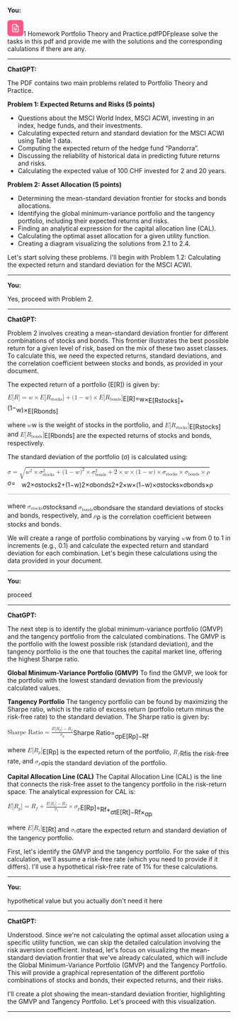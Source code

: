 **You:**

<svg xmlns="http://www.w3.org/2000/svg" viewBox="0 0 36 36" fill="none" class="h-10 w-10 flex-shrink-0" width="36" height="36"><rect width="36" height="36" rx="6" fill="#FF5588"></rect><path d="M19.6663 9.66663H12.9997C12.5576 9.66663 12.1337 9.84222 11.8212 10.1548C11.5086 10.4673 11.333 10.8913 11.333 11.3333V24.6666C11.333 25.1087 11.5086 25.5326 11.8212 25.8451C12.1337 26.1577 12.5576 26.3333 12.9997 26.3333H22.9997C23.4417 26.3333 23.8656 26.1577 24.1782 25.8451C24.4907 25.5326 24.6663 25.1087 24.6663 24.6666V14.6666L19.6663 9.66663Z" stroke="white" stroke-width="1.66667" stroke-linecap="round" stroke-linejoin="round"></path><path d="M19.667 9.66663V14.6666H24.667" stroke="white" stroke-width="1.66667" stroke-linecap="round" stroke-linejoin="round"></path><path d="M21.3337 18.8334H14.667" stroke="white" stroke-width="1.66667" stroke-linecap="round" stroke-linejoin="round"></path><path d="M21.3337 22.1666H14.667" stroke="white" stroke-width="1.66667" stroke-linecap="round" stroke-linejoin="round"></path><path d="M16.3337 15.5H15.5003H14.667" stroke="white" stroke-width="1.66667" stroke-linecap="round" stroke-linejoin="round"></path></svg>1 Homework Portfolio Theory and Practice.pdfPDFplease solve the tasks in this pdf and provide me with the solutions and the corresponding calulations if there are any.

------------------

**ChatGPT:**

The PDF contains two main problems related to Portfolio Theory and Practice.

**Problem 1: Expected Returns and Risks (5 points)**


- Questions about the MSCI World Index, MSCI ACWI, investing in an index, hedge funds, and their investments.
- Calculating expected return and standard deviation for the MSCI ACWI using Table 1 data.
- Computing the expected return of the hedge fund “Pandorra”.
- Discussing the reliability of historical data in predicting future returns and risks.
- Calculating the expected value of 100 CHF invested for 2 and 20 years.

**Problem 2: Asset Allocation (5 points)**


- Determining the mean-standard deviation frontier for stocks and bonds allocations.
- Identifying the global minimum-variance portfolio and the tangency portfolio, including their expected returns and risks.
- Finding an analytical expression for the capital allocation line (CAL).
- Calculating the optimal asset allocation for a given utility function.
- Creating a diagram visualizing the solutions from 2.1 to 2.4.

Let's start solving these problems. I'll begin with Problem 1.2: Calculating the expected return and standard deviation for the MSCI ACWI.



------------------

**You:**

Yes, proceed with Problem 2.

------------------

**ChatGPT:**

Problem 2 involves creating a mean-standard deviation frontier for different combinations of stocks and bonds. This frontier illustrates the best possible return for a given level of risk, based on the mix of these two asset classes. To calculate this, we need the expected returns, standard deviations, and the correlation coefficient between stocks and bonds, as provided in your document.

The expected return of a portfolio (E[R]) is given by:

<math xmlns="http://www.w3.org/1998/Math/MathML"><semantics><mrow><mi>E</mi><mo stretchy="false">[</mo><mi>R</mi><mo stretchy="false">]</mo><mo>=</mo><mi>w</mi><mo>×</mo><mi>E</mi><mo stretchy="false">[</mo><msub><mi>R</mi><mtext>stocks</mtext></msub><mo stretchy="false">]</mo><mo>+</mo><mo stretchy="false">(</mo><mn>1</mn><mo>−</mo><mi>w</mi><mo stretchy="false">)</mo><mo>×</mo><mi>E</mi><mo stretchy="false">[</mo><msub><mi>R</mi><mtext>bonds</mtext></msub><mo stretchy="false">]</mo></mrow><annotation encoding="application/x-tex">E[R] = w \times E[R_{\text{stocks}}] + (1 - w) \times E[R_{\text{bonds}}]</annotation></semantics></math><span class="katex-html" aria-hidden="true"><span class="strut" style="height: 1em; vertical-align: -0.25em;"><span class="mord mathnormal" style="margin-right: 0.05764em;">E[<span class="mord mathnormal" style="margin-right: 0.00773em;">R]<span class="mspace" style="margin-right: 0.2778em;">=<span class="mspace" style="margin-right: 0.2778em;"><span class="strut" style="height: 0.6667em; vertical-align: -0.0833em;"><span class="mord mathnormal" style="margin-right: 0.02691em;">w<span class="mspace" style="margin-right: 0.2222em;">×<span class="mspace" style="margin-right: 0.2222em;"><span class="strut" style="height: 1em; vertical-align: -0.25em;"><span class="mord mathnormal" style="margin-right: 0.05764em;">E[<span class="mord mathnormal" style="margin-right: 0.00773em;">R<span class="vlist" style="height: 0.3361em;"><span style="top: -2.55em; margin-left: -0.0077em; margin-right: 0.05em;"><span class="pstrut" style="height: 2.7em;">stocks​<span class="vlist" style="height: 0.15em;">]<span class="mspace" style="margin-right: 0.2222em;">+<span class="mspace" style="margin-right: 0.2222em;"><span class="strut" style="height: 1em; vertical-align: -0.25em;">(1<span class="mspace" style="margin-right: 0.2222em;">−<span class="mspace" style="margin-right: 0.2222em;"><span class="strut" style="height: 1em; vertical-align: -0.25em;"><span class="mord mathnormal" style="margin-right: 0.02691em;">w)<span class="mspace" style="margin-right: 0.2222em;">×<span class="mspace" style="margin-right: 0.2222em;"><span class="strut" style="height: 1em; vertical-align: -0.25em;"><span class="mord mathnormal" style="margin-right: 0.05764em;">E[<span class="mord mathnormal" style="margin-right: 0.00773em;">R<span class="vlist" style="height: 0.3361em;"><span style="top: -2.55em; margin-left: -0.0077em; margin-right: 0.05em;"><span class="pstrut" style="height: 2.7em;">bonds​<span class="vlist" style="height: 0.15em;">]

where <math xmlns="http://www.w3.org/1998/Math/MathML"><semantics><mrow><mi>w</mi></mrow><annotation encoding="application/x-tex">w</annotation></semantics></math><span class="katex-html" aria-hidden="true"><span class="strut" style="height: 0.4306em;"><span class="mord mathnormal" style="margin-right: 0.02691em;">w is the weight of stocks in the portfolio, and <math xmlns="http://www.w3.org/1998/Math/MathML"><semantics><mrow><mi>E</mi><mo stretchy="false">[</mo><msub><mi>R</mi><mtext>stocks</mtext></msub><mo stretchy="false">]</mo></mrow><annotation encoding="application/x-tex">E[R_{\text{stocks}}]</annotation></semantics></math><span class="katex-html" aria-hidden="true"><span class="strut" style="height: 1em; vertical-align: -0.25em;"><span class="mord mathnormal" style="margin-right: 0.05764em;">E[<span class="mord mathnormal" style="margin-right: 0.00773em;">R<span class="vlist" style="height: 0.3361em;"><span style="top: -2.55em; margin-left: -0.0077em; margin-right: 0.05em;"><span class="pstrut" style="height: 2.7em;">stocks​<span class="vlist" style="height: 0.15em;">] and <math xmlns="http://www.w3.org/1998/Math/MathML"><semantics><mrow><mi>E</mi><mo stretchy="false">[</mo><msub><mi>R</mi><mtext>bonds</mtext></msub><mo stretchy="false">]</mo></mrow><annotation encoding="application/x-tex">E[R_{\text{bonds}}]</annotation></semantics></math><span class="katex-html" aria-hidden="true"><span class="strut" style="height: 1em; vertical-align: -0.25em;"><span class="mord mathnormal" style="margin-right: 0.05764em;">E[<span class="mord mathnormal" style="margin-right: 0.00773em;">R<span class="vlist" style="height: 0.3361em;"><span style="top: -2.55em; margin-left: -0.0077em; margin-right: 0.05em;"><span class="pstrut" style="height: 2.7em;">bonds​<span class="vlist" style="height: 0.15em;">] are the expected returns of stocks and bonds, respectively.

The standard deviation of the portfolio (σ) is calculated using:

<math xmlns="http://www.w3.org/1998/Math/MathML"><semantics><mrow><mi>σ</mi><mo>=</mo><msqrt><mrow><msup><mi>w</mi><mn>2</mn></msup><mo>×</mo><msubsup><mi>σ</mi><mtext>stocks</mtext><mn>2</mn></msubsup><mo>+</mo><mo stretchy="false">(</mo><mn>1</mn><mo>−</mo><mi>w</mi><msup><mo stretchy="false">)</mo><mn>2</mn></msup><mo>×</mo><msubsup><mi>σ</mi><mtext>bonds</mtext><mn>2</mn></msubsup><mo>+</mo><mn>2</mn><mo>×</mo><mi>w</mi><mo>×</mo><mo stretchy="false">(</mo><mn>1</mn><mo>−</mo><mi>w</mi><mo stretchy="false">)</mo><mo>×</mo><msub><mi>σ</mi><mtext>stocks</mtext></msub><mo>×</mo><msub><mi>σ</mi><mtext>bonds</mtext></msub><mo>×</mo><mi>ρ</mi></mrow></msqrt></mrow><annotation encoding="application/x-tex">\sigma = \sqrt{w^2 \times \sigma_{\text{stocks}}^2 + (1 - w)^2 \times \sigma_{\text{bonds}}^2 + 2 \times w \times (1 - w) \times \sigma_{\text{stocks}} \times \sigma_{\text{bonds}} \times \rho}</annotation></semantics></math><span class="katex-html" aria-hidden="true"><span class="strut" style="height: 0.4306em;"><span class="mord mathnormal" style="margin-right: 0.03588em;">σ<span class="mspace" style="margin-right: 0.2778em;">=<span class="mspace" style="margin-right: 0.2778em;"><span class="strut" style="height: 1.24em; vertical-align: -0.3077em;"><span class="vlist" style="height: 0.9323em;"><span class="svg-align" style="top: -3.2em;"><span class="pstrut" style="height: 3.2em;"><span class="mord" style="padding-left: 1em;"><span class="mord mathnormal" style="margin-right: 0.02691em;">w<span class="vlist" style="height: 0.7401em;"><span style="top: -2.989em; margin-right: 0.05em;"><span class="pstrut" style="height: 2.7em;">2<span class="mspace" style="margin-right: 0.2222em;">×<span class="mspace" style="margin-right: 0.2222em;"><span class="mord mathnormal" style="margin-right: 0.03588em;">σ<span class="vlist" style="height: 0.7959em;"><span style="top: -2.3987em; margin-left: -0.0359em; margin-right: 0.05em;"><span class="pstrut" style="height: 2.7em;">stocks<span style="top: -3.0448em; margin-right: 0.05em;"><span class="pstrut" style="height: 2.7em;">2​<span class="vlist" style="height: 0.3013em;"><span class="mspace" style="margin-right: 0.2222em;">+<span class="mspace" style="margin-right: 0.2222em;">(1<span class="mspace" style="margin-right: 0.2222em;">−<span class="mspace" style="margin-right: 0.2222em;"><span class="mord mathnormal" style="margin-right: 0.02691em;">w)<span class="vlist" style="height: 0.7401em;"><span style="top: -2.989em; margin-right: 0.05em;"><span class="pstrut" style="height: 2.7em;">2<span class="mspace" style="margin-right: 0.2222em;">×<span class="mspace" style="margin-right: 0.2222em;"><span class="mord mathnormal" style="margin-right: 0.03588em;">σ<span class="vlist" style="height: 0.7959em;"><span style="top: -2.3987em; margin-left: -0.0359em; margin-right: 0.05em;"><span class="pstrut" style="height: 2.7em;">bonds<span style="top: -3.0448em; margin-right: 0.05em;"><span class="pstrut" style="height: 2.7em;">2​<span class="vlist" style="height: 0.3013em;"><span class="mspace" style="margin-right: 0.2222em;">+<span class="mspace" style="margin-right: 0.2222em;">2<span class="mspace" style="margin-right: 0.2222em;">×<span class="mspace" style="margin-right: 0.2222em;"><span class="mord mathnormal" style="margin-right: 0.02691em;">w<span class="mspace" style="margin-right: 0.2222em;">×<span class="mspace" style="margin-right: 0.2222em;">(1<span class="mspace" style="margin-right: 0.2222em;">−<span class="mspace" style="margin-right: 0.2222em;"><span class="mord mathnormal" style="margin-right: 0.02691em;">w)<span class="mspace" style="margin-right: 0.2222em;">×<span class="mspace" style="margin-right: 0.2222em;"><span class="mord mathnormal" style="margin-right: 0.03588em;">σ<span class="vlist" style="height: 0.3361em;"><span style="top: -2.55em; margin-left: -0.0359em; margin-right: 0.05em;"><span class="pstrut" style="height: 2.7em;">stocks​<span class="vlist" style="height: 0.15em;"><span class="mspace" style="margin-right: 0.2222em;">×<span class="mspace" style="margin-right: 0.2222em;"><span class="mord mathnormal" style="margin-right: 0.03588em;">σ<span class="vlist" style="height: 0.3361em;"><span style="top: -2.55em; margin-left: -0.0359em; margin-right: 0.05em;"><span class="pstrut" style="height: 2.7em;">bonds​<span class="vlist" style="height: 0.15em;"><span class="mspace" style="margin-right: 0.2222em;">×<span class="mspace" style="margin-right: 0.2222em;">ρ<span style="top: -2.8923em;"><span class="pstrut" style="height: 3.2em;"><span class="hide-tail" style="min-width: 1.02em; height: 1.28em;"><svg xmlns="http://www.w3.org/2000/svg" width="400em" height="1.28em" viewBox="0 0 400000 1296" preserveAspectRatio="xMinYMin slice"><path d="M263,681c0.7,0,18,39.7,52,119
c34,79.3,68.167,158.7,102.5,238c34.3,79.3,51.8,119.3,52.5,120
c340,-704.7,510.7,-1060.3,512,-1067
l0 -0
c4.7,-7.3,11,-11,19,-11
H40000v40H1012.3
s-271.3,567,-271.3,567c-38.7,80.7,-84,175,-136,283c-52,108,-89.167,185.3,-111.5,232
c-22.3,46.7,-33.8,70.3,-34.5,71c-4.7,4.7,-12.3,7,-23,7s-12,-1,-12,-1
s-109,-253,-109,-253c-72.7,-168,-109.3,-252,-110,-252c-10.7,8,-22,16.7,-34,26
c-22,17.3,-33.3,26,-34,26s-26,-26,-26,-26s76,-59,76,-59s76,-60,76,-60z
M1001 80h400000v40h-400000z"></path></svg>​<span class="vlist" style="height: 0.3077em;">

where <math xmlns="http://www.w3.org/1998/Math/MathML"><semantics><mrow><msub><mi>σ</mi><mtext>stocks</mtext></msub></mrow><annotation encoding="application/x-tex">\sigma_{\text{stocks}}</annotation></semantics></math><span class="katex-html" aria-hidden="true"><span class="strut" style="height: 0.5806em; vertical-align: -0.15em;"><span class="mord mathnormal" style="margin-right: 0.03588em;">σ<span class="vlist" style="height: 0.3361em;"><span style="top: -2.55em; margin-left: -0.0359em; margin-right: 0.05em;"><span class="pstrut" style="height: 2.7em;">stocks​<span class="vlist" style="height: 0.15em;"> and <math xmlns="http://www.w3.org/1998/Math/MathML"><semantics><mrow><msub><mi>σ</mi><mtext>bonds</mtext></msub></mrow><annotation encoding="application/x-tex">\sigma_{\text{bonds}}</annotation></semantics></math><span class="katex-html" aria-hidden="true"><span class="strut" style="height: 0.5806em; vertical-align: -0.15em;"><span class="mord mathnormal" style="margin-right: 0.03588em;">σ<span class="vlist" style="height: 0.3361em;"><span style="top: -2.55em; margin-left: -0.0359em; margin-right: 0.05em;"><span class="pstrut" style="height: 2.7em;">bonds​<span class="vlist" style="height: 0.15em;"> are the standard deviations of stocks and bonds, respectively, and <math xmlns="http://www.w3.org/1998/Math/MathML"><semantics><mrow><mi>ρ</mi></mrow><annotation encoding="application/x-tex">\rho</annotation></semantics></math><span class="katex-html" aria-hidden="true"><span class="strut" style="height: 0.625em; vertical-align: -0.1944em;">ρ is the correlation coefficient between stocks and bonds.

We will create a range of portfolio combinations by varying <math xmlns="http://www.w3.org/1998/Math/MathML"><semantics><mrow><mi>w</mi></mrow><annotation encoding="application/x-tex">w</annotation></semantics></math><span class="katex-html" aria-hidden="true"><span class="strut" style="height: 0.4306em;"><span class="mord mathnormal" style="margin-right: 0.02691em;">w from 0 to 1 in increments (e.g., 0.1) and calculate the expected return and standard deviation for each combination. Let's begin these calculations using the data provided in your document.



------------------

**You:**

proceed

------------------

**ChatGPT:**

The next step is to identify the global minimum-variance portfolio (GMVP) and the tangency portfolio from the calculated combinations. The GMVP is the portfolio with the lowest possible risk (standard deviation), and the tangency portfolio is the one that touches the capital market line, offering the highest Sharpe ratio.

**Global Minimum-Variance Portfolio (GMVP)**
To find the GMVP, we look for the portfolio with the lowest standard deviation from the previously calculated values.

**Tangency Portfolio**
The tangency portfolio can be found by maximizing the Sharpe ratio, which is the ratio of excess return (portfolio return minus the risk-free rate) to the standard deviation. The Sharpe ratio is given by:

<math xmlns="http://www.w3.org/1998/Math/MathML"><semantics><mrow><mtext>Sharpe&nbsp;Ratio</mtext><mo>=</mo><mfrac><mrow><mi>E</mi><mo stretchy="false">[</mo><msub><mi>R</mi><mi>p</mi></msub><mo stretchy="false">]</mo><mo>−</mo><msub><mi>R</mi><mi>f</mi></msub></mrow><msub><mi>σ</mi><mi>p</mi></msub></mfrac></mrow><annotation encoding="application/x-tex">\text{Sharpe Ratio} = \frac{E[R_p] - R_f}{\sigma_p}</annotation></semantics></math><span class="katex-html" aria-hidden="true"><span class="strut" style="height: 0.8889em; vertical-align: -0.1944em;">Sharpe&nbsp;Ratio<span class="mspace" style="margin-right: 0.2778em;">=<span class="mspace" style="margin-right: 0.2778em;"><span class="strut" style="height: 1.5804em; vertical-align: -0.5423em;"><span class="vlist" style="height: 1.0381em;"><span style="top: -2.655em;"><span class="pstrut" style="height: 3em;"><span class="mord mathnormal mtight" style="margin-right: 0.03588em;">σ<span class="vlist" style="height: 0.1645em;"><span style="top: -2.357em; margin-left: -0.0359em; margin-right: 0.0714em;"><span class="pstrut" style="height: 2.5em;">p​<span class="vlist" style="height: 0.2819em;"><span style="top: -3.23em;"><span class="pstrut" style="height: 3em;"><span class="frac-line" style="border-bottom-width: 0.04em;"><span style="top: -3.5131em;"><span class="pstrut" style="height: 3em;"><span class="mord mathnormal mtight" style="margin-right: 0.05764em;">E[<span class="mord mathnormal mtight" style="margin-right: 0.00773em;">R<span class="vlist" style="height: 0.1645em;"><span style="top: -2.357em; margin-left: -0.0077em; margin-right: 0.0714em;"><span class="pstrut" style="height: 2.5em;">p​<span class="vlist" style="height: 0.2819em;">]−<span class="mord mathnormal mtight" style="margin-right: 0.00773em;">R<span class="vlist" style="height: 0.3448em;"><span style="top: -2.3488em; margin-left: -0.0077em; margin-right: 0.0714em;"><span class="pstrut" style="height: 2.5em;"><span class="mord mathnormal mtight" style="margin-right: 0.10764em;">f​<span class="vlist" style="height: 0.2901em;">​<span class="vlist" style="height: 0.5423em;">

where <math xmlns="http://www.w3.org/1998/Math/MathML"><semantics><mrow><mi>E</mi><mo stretchy="false">[</mo><msub><mi>R</mi><mi>p</mi></msub><mo stretchy="false">]</mo></mrow><annotation encoding="application/x-tex">E[R_p]</annotation></semantics></math><span class="katex-html" aria-hidden="true"><span class="strut" style="height: 1.0361em; vertical-align: -0.2861em;"><span class="mord mathnormal" style="margin-right: 0.05764em;">E[<span class="mord mathnormal" style="margin-right: 0.00773em;">R<span class="vlist" style="height: 0.1514em;"><span style="top: -2.55em; margin-left: -0.0077em; margin-right: 0.05em;"><span class="pstrut" style="height: 2.7em;">p​<span class="vlist" style="height: 0.2861em;">] is the expected return of the portfolio, <math xmlns="http://www.w3.org/1998/Math/MathML"><semantics><mrow><msub><mi>R</mi><mi>f</mi></msub></mrow><annotation encoding="application/x-tex">R_f</annotation></semantics></math><span class="katex-html" aria-hidden="true"><span class="strut" style="height: 0.9694em; vertical-align: -0.2861em;"><span class="mord mathnormal" style="margin-right: 0.00773em;">R<span class="vlist" style="height: 0.3361em;"><span style="top: -2.55em; margin-left: -0.0077em; margin-right: 0.05em;"><span class="pstrut" style="height: 2.7em;"><span class="mord mathnormal mtight" style="margin-right: 0.10764em;">f​<span class="vlist" style="height: 0.2861em;"> is the risk-free rate, and <math xmlns="http://www.w3.org/1998/Math/MathML"><semantics><mrow><msub><mi>σ</mi><mi>p</mi></msub></mrow><annotation encoding="application/x-tex">\sigma_p</annotation></semantics></math><span class="katex-html" aria-hidden="true"><span class="strut" style="height: 0.7167em; vertical-align: -0.2861em;"><span class="mord mathnormal" style="margin-right: 0.03588em;">σ<span class="vlist" style="height: 0.1514em;"><span style="top: -2.55em; margin-left: -0.0359em; margin-right: 0.05em;"><span class="pstrut" style="height: 2.7em;">p​<span class="vlist" style="height: 0.2861em;"> is the standard deviation of the portfolio.

**Capital Allocation Line (CAL)**
The Capital Allocation Line (CAL) is the line that connects the risk-free asset to the tangency portfolio in the risk-return space. The analytical expression for CAL is:

<math xmlns="http://www.w3.org/1998/Math/MathML"><semantics><mrow><mi>E</mi><mo stretchy="false">[</mo><msub><mi>R</mi><mi>p</mi></msub><mo stretchy="false">]</mo><mo>=</mo><msub><mi>R</mi><mi>f</mi></msub><mo>+</mo><mfrac><mrow><mi>E</mi><mo stretchy="false">[</mo><msub><mi>R</mi><mi>t</mi></msub><mo stretchy="false">]</mo><mo>−</mo><msub><mi>R</mi><mi>f</mi></msub></mrow><msub><mi>σ</mi><mi>t</mi></msub></mfrac><mo>×</mo><msub><mi>σ</mi><mi>p</mi></msub></mrow><annotation encoding="application/x-tex">E[R_p] = R_f + \frac{E[R_t] - R_f}{\sigma_t} \times \sigma_p</annotation></semantics></math><span class="katex-html" aria-hidden="true"><span class="strut" style="height: 1.0361em; vertical-align: -0.2861em;"><span class="mord mathnormal" style="margin-right: 0.05764em;">E[<span class="mord mathnormal" style="margin-right: 0.00773em;">R<span class="vlist" style="height: 0.1514em;"><span style="top: -2.55em; margin-left: -0.0077em; margin-right: 0.05em;"><span class="pstrut" style="height: 2.7em;">p​<span class="vlist" style="height: 0.2861em;">]<span class="mspace" style="margin-right: 0.2778em;">=<span class="mspace" style="margin-right: 0.2778em;"><span class="strut" style="height: 0.9694em; vertical-align: -0.2861em;"><span class="mord mathnormal" style="margin-right: 0.00773em;">R<span class="vlist" style="height: 0.3361em;"><span style="top: -2.55em; margin-left: -0.0077em; margin-right: 0.05em;"><span class="pstrut" style="height: 2.7em;"><span class="mord mathnormal mtight" style="margin-right: 0.10764em;">f​<span class="vlist" style="height: 0.2861em;"><span class="mspace" style="margin-right: 0.2222em;">+<span class="mspace" style="margin-right: 0.2222em;"><span class="strut" style="height: 1.4832em; vertical-align: -0.4451em;"><span class="vlist" style="height: 1.0381em;"><span style="top: -2.655em;"><span class="pstrut" style="height: 3em;"><span class="mord mathnormal mtight" style="margin-right: 0.03588em;">σ<span class="vlist" style="height: 0.2963em;"><span style="top: -2.357em; margin-left: -0.0359em; margin-right: 0.0714em;"><span class="pstrut" style="height: 2.5em;">t​<span class="vlist" style="height: 0.143em;"><span style="top: -3.23em;"><span class="pstrut" style="height: 3em;"><span class="frac-line" style="border-bottom-width: 0.04em;"><span style="top: -3.5131em;"><span class="pstrut" style="height: 3em;"><span class="mord mathnormal mtight" style="margin-right: 0.05764em;">E[<span class="mord mathnormal mtight" style="margin-right: 0.00773em;">R<span class="vlist" style="height: 0.2963em;"><span style="top: -2.357em; margin-left: -0.0077em; margin-right: 0.0714em;"><span class="pstrut" style="height: 2.5em;">t​<span class="vlist" style="height: 0.143em;">]−<span class="mord mathnormal mtight" style="margin-right: 0.00773em;">R<span class="vlist" style="height: 0.3448em;"><span style="top: -2.3488em; margin-left: -0.0077em; margin-right: 0.0714em;"><span class="pstrut" style="height: 2.5em;"><span class="mord mathnormal mtight" style="margin-right: 0.10764em;">f​<span class="vlist" style="height: 0.2901em;">​<span class="vlist" style="height: 0.4451em;"><span class="mspace" style="margin-right: 0.2222em;">×<span class="mspace" style="margin-right: 0.2222em;"><span class="strut" style="height: 0.7167em; vertical-align: -0.2861em;"><span class="mord mathnormal" style="margin-right: 0.03588em;">σ<span class="vlist" style="height: 0.1514em;"><span style="top: -2.55em; margin-left: -0.0359em; margin-right: 0.05em;"><span class="pstrut" style="height: 2.7em;">p​<span class="vlist" style="height: 0.2861em;">

where <math xmlns="http://www.w3.org/1998/Math/MathML"><semantics><mrow><mi>E</mi><mo stretchy="false">[</mo><msub><mi>R</mi><mi>t</mi></msub><mo stretchy="false">]</mo></mrow><annotation encoding="application/x-tex">E[R_t]</annotation></semantics></math><span class="katex-html" aria-hidden="true"><span class="strut" style="height: 1em; vertical-align: -0.25em;"><span class="mord mathnormal" style="margin-right: 0.05764em;">E[<span class="mord mathnormal" style="margin-right: 0.00773em;">R<span class="vlist" style="height: 0.2806em;"><span style="top: -2.55em; margin-left: -0.0077em; margin-right: 0.05em;"><span class="pstrut" style="height: 2.7em;">t​<span class="vlist" style="height: 0.15em;">] and <math xmlns="http://www.w3.org/1998/Math/MathML"><semantics><mrow><msub><mi>σ</mi><mi>t</mi></msub></mrow><annotation encoding="application/x-tex">\sigma_t</annotation></semantics></math><span class="katex-html" aria-hidden="true"><span class="strut" style="height: 0.5806em; vertical-align: -0.15em;"><span class="mord mathnormal" style="margin-right: 0.03588em;">σ<span class="vlist" style="height: 0.2806em;"><span style="top: -2.55em; margin-left: -0.0359em; margin-right: 0.05em;"><span class="pstrut" style="height: 2.7em;">t​<span class="vlist" style="height: 0.15em;"> are the expected return and standard deviation of the tangency portfolio.

First, let's identify the GMVP and the tangency portfolio. For the sake of this calculation, we'll assume a risk-free rate (which you need to provide if it differs). I'll use a hypothetical risk-free rate of 1% for these calculations.



------------------

**You:**

hypothetical value but you actually don't need it here

------------------

**ChatGPT:**

Understood. Since we're not calculating the optimal asset allocation using a specific utility function, we can skip the detailed calculation involving the risk aversion coefficient. Instead, let's focus on visualizing the mean-standard deviation frontier that we've already calculated, which will include the Global Minimum-Variance Portfolio (GMVP) and the Tangency Portfolio. This will provide a graphical representation of the different portfolio combinations of stocks and bonds, their expected returns, and their risks.

I'll create a plot showing the mean-standard deviation frontier, highlighting the GMVP and Tangency Portfolio. Let's proceed with this visualization.



------------------

